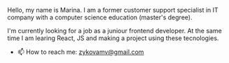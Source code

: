 Hello, my name is Marina. I am a former customer support specialist in IT company with a computer science education (master's degree). 

I'm currently looking for a job as a juniour frontend developer. At the same time I am learing React, JS and making a project using these tecnologies.

- 📫 How to reach me: zykovamv@gmail.com

<!--
**korvenhasta/korvenhasta** is a ✨ _special_ ✨ repository because its `README.md` (this file) appears on your GitHub profile.

Here are some ideas to get you started:

- 🔭 I’m currently working on ...
- 🌱 I’m currently learning ...
- 👯 I’m looking to collaborate on ...
- 🤔 I’m looking for help with ...
- 💬 Ask me about ...
- 📫 How to reach me: ...
- 😄 Pronouns: ...
- ⚡ Fun fact: ...
-->
